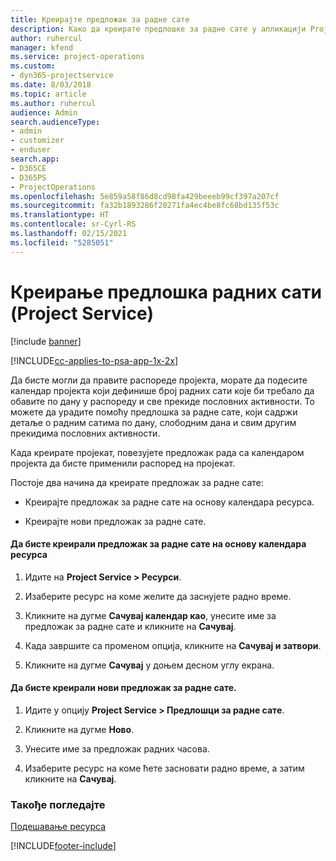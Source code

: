 ```yaml
---
title: Креирајте предложак за радне сате
description: Како да креирате предлошке за радне сате у апликацији Project Service
author: ruhercul
manager: kfend
ms.service: project-operations
ms.custom:
- dyn365-projectservice
ms.date: 8/03/2018
ms.topic: article
ms.author: ruhercul
audience: Admin
search.audienceType:
- admin
- customizer
- enduser
search.app:
- D365CE
- D365PS
- ProjectOperations
ms.openlocfilehash: 5e859a58f86d8cd98fa429beeeb99cf397a207cf
ms.sourcegitcommit: fa32b1893286f20271fa4ec4be8fc68bd135f53c
ms.translationtype: HT
ms.contentlocale: sr-Cyrl-RS
ms.lasthandoff: 02/15/2021
ms.locfileid: "5285051"
---
```

# <a name="create-a-work-hours-template-project-service"></a>Креирање предлошка радних сати (Project Service)

[!include [banner](../includes/psa-now-project-operations.md)]

[!INCLUDE[cc-applies-to-psa-app-1x-2x](../includes/cc-applies-to-psa-app-1x-2x.md)]

Да бисте могли да правите распореде пројекта, морате да подесите календар пројекта који дефинише број радних сати које би требало да обавите по дану у распореду и све прекиде пословних активности. То можете да урадите помоћу предлошка за радне сате, који садржи детаље о радним сатима по дану, слободним дана и свим другим прекидима пословних активности.  
  
 Када креирате пројекат, повезујете предложак рада са календаром пројекта да бисте применили распоред на пројекат.  
  
 Постоје два начина да креирате предложак за радне сате:  
  
-   Креирајте предложак за радне сате на основу календара ресурса.  
  
-   Креирајте нови предложак за радне сате.  
  
#### <a name="to-create-a-work-hours-template-based-on-a-resources-calendar"></a>Да бисте креирали предложак за радне сате на основу календара ресурса  
  
1.  Идите на **Project Service > Ресурси**.  
  
2.  Изаберите ресурс на коме желите да заснујете радно време.  
  
3.  Кликните на дугме **Сачувај календар као**, унесите име за предложак за радне сате и кликните на **Сачувај**.  
  
4.  Када завршите са променом опција, кликните на **Сачувај и затвори**.  
  
5.  Кликните на дугме **Сачувај** у доњем десном углу екрана.  
  
#### <a name="to-create-a-new-work-hours-template"></a>Да бисте креирали нови предложак за радне сате.  
  
1.  Идите у опцију **Project Service > Предлошци за радне сате**.  
  
2.  Кликните на дугме **Ново**.  
  
3.  Унесите име за предложак радних часова.  
  
4.  Изаберите ресурс на коме ћете засновати радно време, а затим кликните на **Сачувај**.  
  
### <a name="see-also"></a>Такође погледајте  
 [Подешавање ресурса](../psa/set-up-resources.md)


[!INCLUDE[footer-include](../includes/footer-banner.md)]